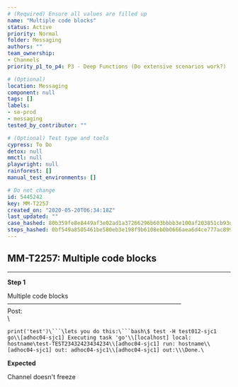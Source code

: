 ```yaml
---
# (Required) Ensure all values are filled up
name: "Multiple code blocks"
status: Active
priority: Normal
folder: Messaging
authors: ""
team_ownership:
- Channels
priority_p1_to_p4: P3 - Deep Functions (Do extensive scenarios work?)

# (Optional)
location: Messaging
component: null
tags: []
labels:
- se-prod
- messaging
tested_by_contributor: ""

# (Optional) Test type and tools
cypress: To Do
detox: null
mmctl: null
playwright: null
rainforest: []
manual_test_environments: []

# Do not change
id: 5445242
key: MM-T2257
created_on: "2020-05-20T06:34:18Z"
last_updated: ""
case_hashed: 80b359fe8e8449af3e02ad1a37266296b603bbbb3e100af203851cb93d519ff6b246dfacaf8f2aa2885a518563d32611
steps_hashed: 0bf549a8505461be580eb3e198f9b6108eb0b0666aea6d4ce777ac899da0c158c17b7344415b6167103f47c0cd4ce2a6
---
```


<!-- (Auto-generated) Based on frontmatter's "key" and "name" -->

## MM-T2257: Multiple code blocks

---

**Step 1**

Multiple code blocks\
————————————————————————————\
Post:\
\\

````
print('test')\```\lets you do this:\```bash\$ test -H test012-sjc1 go\\[adhoc04-sjc1] Executing task 'go'\\[localhost] local: hostname\test-TEST23432423434234\\[adhoc04-sjc1] run: hostname\\[adhoc04-sjc1] out: adhoc04-sjc1\\[adhoc04-sjc1] out:\\\Done.\
````

**Expected**

Channel doesn't freeze
